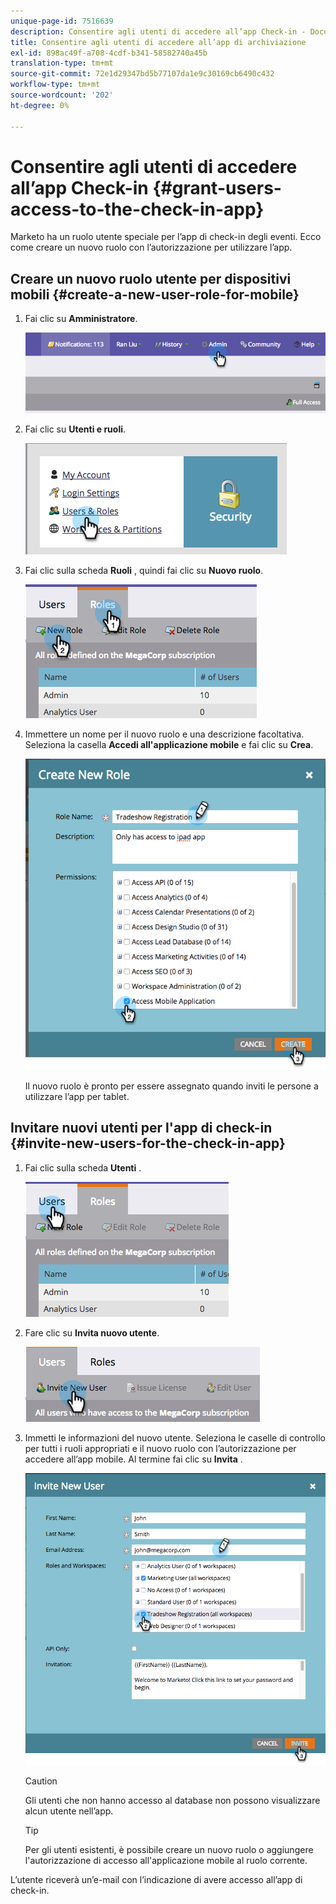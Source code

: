 ```yaml
---
unique-page-id: 7516639
description: Consentire agli utenti di accedere all’app Check-in - Documenti Marketo - Documentazione del prodotto
title: Consentire agli utenti di accedere all’app di archiviazione
exl-id: 898ac49f-a708-4cdf-b341-58582740a45b
translation-type: tm+mt
source-git-commit: 72e1d29347bd5b77107da1e9c30169cb6490c432
workflow-type: tm+mt
source-wordcount: '202'
ht-degree: 0%

---
```


# Consentire agli utenti di accedere all’app Check-in {#grant-users-access-to-the-check-in-app}

Marketo ha un ruolo utente speciale per l’app di check-in degli eventi. Ecco come creare un nuovo ruolo con l’autorizzazione per utilizzare l’app.

## Creare un nuovo ruolo utente per dispositivi mobili {#create-a-new-user-role-for-mobile}

1. Fai clic su **Amministratore**.

   ![](assets/image2015-6-2-10-3a39-3a31.png)

1. Fai clic su **Utenti e ruoli**.

   ![](assets/image2015-6-2-10-3a56-3a0.png)

1. Fai clic sulla scheda **Ruoli** , quindi fai clic su **Nuovo ruolo**.

   ![](assets/image2015-6-2-11-3a3-3a23.png)

1. Immettere un nome per il nuovo ruolo e una descrizione facoltativa. Seleziona la casella **Accedi all&#39;applicazione mobile** e fai clic su **Crea**.

   ![](assets/image2015-6-2-11-3a4-3a58.png)

   Il nuovo ruolo è pronto per essere assegnato quando inviti le persone a utilizzare l’app per tablet.

## Invitare nuovi utenti per l&#39;app di check-in {#invite-new-users-for-the-check-in-app}

1. Fai clic sulla scheda **Utenti** .

   ![](assets/image2015-6-2-11-3a10-3a42.png)

1. Fare clic su **Invita nuovo utente**.

   ![](assets/image2015-6-2-11-3a11-3a32.png)

1. Immetti le informazioni del nuovo utente. Seleziona le caselle di controllo per tutti i ruoli appropriati e il nuovo ruolo con l’autorizzazione per accedere all’app mobile. Al termine fai clic su **Invita** .

   ![](assets/image2015-6-2-11-3a16-3a26.png)

   >[!CAUTION]
   >
   >Gli utenti che non hanno accesso al database non possono visualizzare alcun utente nell’app.

   >[!TIP]
   >
   >Per gli utenti esistenti, è possibile creare un nuovo ruolo o aggiungere l&#39;autorizzazione di accesso all&#39;applicazione mobile al ruolo corrente.

L’utente riceverà un’e-mail con l’indicazione di avere accesso all’app di check-in.
